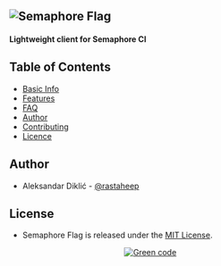 
![Semaphore Flag](https://dl.dropboxusercontent.com/u/5802579/semaphore-flag/repo-logo.png)
-----------

#### Lightweight client for Semaphore CI


## Table of Contents

* [Basic Info](#basic-info)
* [Features](#features)
* [FAQ](#faq)
* [Author](#author)
* [Contributing](#contributing)
* [Licence](#licence)
 
## Author
* Aleksandar Diklić - [@rastaheep](https://github.com/rastasheep)

## License
* Semaphore Flag is released under the [MIT License](http://www.opensource.org/licenses/MIT).


<p align="center">
  <a href="https://semaphoreapp.com">
    <img src="https://dl.dropboxusercontent.com/u/5802579/semaphore-flag/green-code.png" alt="Green code"/>
  </a>
</p>
